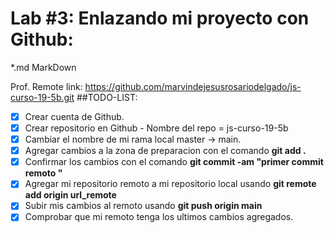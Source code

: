 # Lab #3: Enlazando mi proyecto con Github:

*.md MarkDown 

Prof. Remote link: https://github.com/marvindejesusrosariodelgado/js-curso-19-5b.git
##TODO-LIST:
*[x] Crear cuenta de Github.
*[x] Crear repositorio en Github - Nombre del repo = js-curso-19-5b
*[x] Cambiar el nombre de mi rama local master -> main.
*[x] Agregar cambios a la zona de preparacion con el comando **git add .**
*[x] Confirmar los cambios con el comando **git commit -am "primer commit remoto "**
*[x] Agregar mi repositorio remoto a mi repositorio local usando **git remote add origin url_remote**
*[x] Subir mis cambios al remoto usando **git push origin main**
*[x] Comprobar que mi remoto tenga los ultimos cambios agregados.